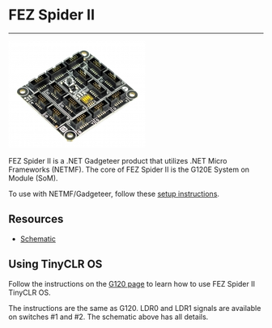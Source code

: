 # FEZ Spider II
---
![FEZ Spider II](images/fez-spider-ii.jpg)

FEZ Spider II is a .NET Gadgeteer product that utilizes .NET Micro Frameworks (NETMF). The core of FEZ Spider II is the G120E System on Module (SoM).

To use with NETMF/Gadgeteer, follow these [setup instructions](../../software/netmf/getting-started.md).

## Resources
* [Schematic](http://files.ghielectronics.com/downloads/Schematics/FEZ/FEZ%20Spider%20II%20Schematic.pdf)

## Using TinyCLR OS
Follow the instructions on the [G120 page](../netmf/g120.md) to learn how to use FEZ Spider II TinyCLR OS.

The instructions are the same as G120. LDR0 and LDR1 signals are available on switches #1 and #2. The schematic above has all details.
